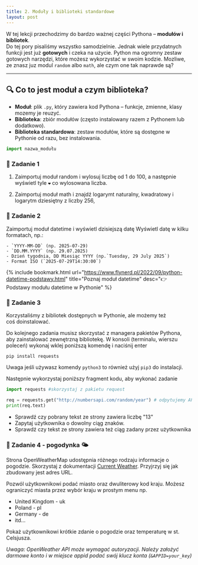 ```yaml
---
title: 2. Moduły i biblioteki standardowe
layout: post
---
```


W tej lekcji przechodzimy do bardzo ważnej części Pythona – **modułów i bibliotek**.  
Do tej pory pisaliśmy wszystko samodzielnie. Jednak wiele przydatnych funkcji jest już **gotowych** i czeka na użycie. Python ma ogromny zestaw gotowych narzędzi, które możesz wykorzystać w swoim kodzie.
Mozliwe, ze znasz juz modul `random` albo `math`, ale czym one tak naprawde są? 

---

## 🔍 Co to jest moduł a czym biblioteka?

- **Moduł**: plik `.py`, który zawiera kod Pythona – funkcje, zmienne, klasy mozemy je reuzyć.  
- **Biblioteka**: zbiór modułów (często instalowany razem z Pythonem lub dodatkowo).  
- **Biblioteka standardowa**: zestaw modułów, które są dostępne w Pythonie od razu, bez instalowania.

```python
import nazwa_modułu
```

### 🔹 Zadanie 1
1. Zaimportuj moduł random i wylosuj liczbę od 1 do 100, a następnie wyświetl tyle `❤︎` co wylosowana liczba.

2. Zaimportuj moduł math i znajdź logarymt naturalny, kwadratowy i logarytm dziesiętny z liczby 256,

### 🔹 Zadanie 2
Zaimportuj moduł datetime i wyświetl dzisiejszą datę
    Wyświetl datę w kilku formatach, np.:

    - `YYYY-MM-DD` (np. 2025-07-29)
    - `DD.MM.YYYY` (np. 29.07.2025)
    - Dzień tygodnia, DD Miesiąc YYYY (np.`Tuesday, 29 July 2025`)
    - Format ISO (`2025-07-29T14:30:00`)

{% include bookmark.html 
    url="https://www.flynerd.pl/2022/09/python-datetime-podstawy.html"
    title="Poznaj moduł datetime"
    desc="👉 Podstawy modułu datetime w Pythonie"
%}

### 🔹 Zadanie 3

Korzystaliśmy z bibliotek dostępnych w Pythonie, ale możemy też coś doinstalować.

Do kolejnego zadania musisz skorzystać z managera pakietów Pythona, aby zainstalować zewnętrzną bibliotekę. W konsoli (terminalu, wierszu poleceń) wykonaj wklej poniższą komendę i naciśnij enter

```
pip install requests 
```

Uwaga  jeśli używasz komendy `python3` to również użyj `pip3` do instalacji.


Następnie wykorzystaj poniższy fragment kodu, aby wykonać zadanie

```python
import requests #skorzystaj z pakietu request

req = requests.get("http://numbersapi.com/random/year") # odpytujemy API, zewnętrzne źródło danych
print(req.text)

```

- Sprawdź czy pobrany tekst ze strony zawiera liczbę "13"
- Zapytaj użytkownika o dowolny ciąg znaków.
- Sprawdź czy tekst ze strony zawiera też ciąg zadany przez użytkownika


### 🔹 Zadanie 4 - pogodynka 🌤
Strona OpenWeatherMap udostępnia różnego rodzaju informacje o pogodzie. Skorzystaj z dokumentacji [Current Weather](https://openweathermap.org/current). Przyjrzyj się jak zbudowany jest adres URL. 

Pozwól użytkownikowi podać miasto oraz dwuliterowy kod kraju. Możesz ograniczyć miasta przez wybór kraju w prostym menu np.

- United Kingdom - uk
- Poland - pl
- Germany - de
- itd...

Pokaż użytkownikowi krótkie zdanie o pogodzie oraz temperaturę w st. Celsjusza.

*Uwaga: OpenWeather API może wymagać autoryzacji. Należy założyć darmowe konto i w miejsce appid podać swój klucz konta (`&APPID=your_key`)*



